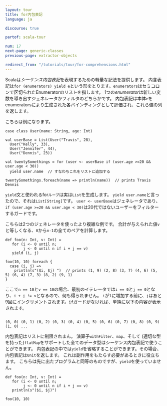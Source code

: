 ```yaml
---
layout: tour
title: for内包表記
language: ja

discourse: true

partof: scala-tour

num: 17
next-page: generic-classes
previous-page: extractor-objects

redirect_from: "/tutorials/tour/for-comprehensions.html"
---
```


Scalaは*シーケンス内包表記*を表現するための軽量な記法を提供します。
内含表記は`for (enumerators) yield e`という形をとります。`enumerators`はセミコロンで区切られたEnumeratorのリストを指します。
1つの*enumerator*は新しい変数を導き出すジェネレータかフィルタのどちらかです。
内包表記は本体`e`をenumeratorsにより生成された各バインディングとして評価され、これら値の列を返します。

こちらは例になります。

```tut
case class User(name: String, age: Int)

val userBase = List(User("Travis", 28),
  User("Kelly", 33),
  User("Jennifer", 44),
  User("Dennis", 23))

val twentySomethings = for (user <- userBase if (user.age >=20 && user.age < 30))
  yield user.name  // すなわちこれをリストに追加する

twentySomethings.foreach(name => println(name))  // prints Travis Dennis
```
`yield`文と使われるfor`ループ`は実は`List`を生成します。
`yield user.name`と言ったので、それは`List[String]`です。
`user <- userBase`はジェネレータであり、`if (user.age >=20 && user.age < 30)`は20代ではないユーザーをフィルターするガードです。

こちらは2つのジェネレータを使ったより複雑な例です。
合計が与えられた値`v`と等しくなる、`0`から`n-1`の全てのペアを計算します。

```tut
def foo(n: Int, v: Int) =
   for (i <- 0 until n;
        j <- 0 until n if i + j == v)
   yield (i, j)

foo(10, 10) foreach {
  case (i, j) =>
    println(s"($i, $j) ")  // prints (1, 9) (2, 8) (3, 7) (4, 6) (5, 5) (6, 4) (7, 3) (8, 2) (9, 1)
}

```
ここで`n == 10`と`v == 10`の場合、最初のイテレータでは`i == 0`と`j == 0`となり、`i + j != v`となるので、何も得られません。
`i`が`1`に増加する前に、`j`はあと9回にインクリメントされます。`if`ガードがなければ、単純に以下の内容が表示されます。

```

(0, 0) (0, 1) (0, 2) (0, 3) (0, 4) (0, 5) (0, 6) (0, 7) (0, 8) (0, 9) (1, 0) ...
```
内包表記はリストに制限されまん。
演算子`withFilter`、`map`、そして (適切な型を持った)`flatMap`をサポートした全てのデータ型はシーケンス内包表記で使うことができます。
内包表記の中では`yield`を省略することができます。その場合、内包表記は`Unit`を返します。
これは副作用をもたらす必要があるときに役立ちます。
こちらは先に出たプログラムと同等のものですが、`yield`を使っていません。

```tut
def foo(n: Int, v: Int) =
   for (i <- 0 until n;
        j <- 0 until n if i + j == v)
   println(s"($i, $j)")

foo(10, 10)
```
